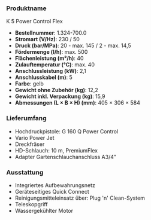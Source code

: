 ### Produktname
K 5 Power Control Flex
- **Bestellnummer**: 1.324-700.0 
- **Stromart (V/Hz)**: 230 / 50
- **Druck (bar/MPa)**: 20 - max. 145 / 2 - max. 14,5
- **Fördermenge (l/h)**: max. 500
- **Flächenleistung (m²/h)**: 40
- **Zulauftemperatur (°C)**: max. 40
- **Anschlussleistung (kW)**: 2,1
- **Anschlusskabel (m)**: 5
- **Farbe**: gelb
- **Gewicht ohne Zubehör (kg)**: 12,2
- **Gewicht inkl. Verpackung (kg)**: 15,9
- **Abmessungen (L × B × H) (mm)**: 405 × 306 × 584 
### Lieferumfang

- Hochdruckpistole: G 160 Q Power Control
- Vario Power Jet
- Dreckfräser
- HD-Schlauch: 10 m, PremiumFlex
- Adapter Gartenschlauchanschluss A3/4" 

### Ausstattung

- Integriertes Aufbewahrungsnetz
- Geräteseitiges Quick Connect
- Reinigungsmittel­einsatz über: Plug 'n' Clean-System
- Teleskopgriff
- Wasserg­ekühlter Motor
